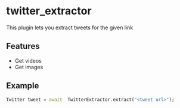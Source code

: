 # twitter_extractor
This plugin lets you extract tweets for the given link

## Features
- Get videos
- Get images

## Example
```dart
Twitter tweet = await  TwitterExtractor.extract("<tweet url>");
```

